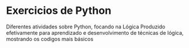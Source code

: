 # Exercicios de Python

Diferentes atividades sobre Python, focando na Lógica
Produzido efetivamente para aprendizado e desenvolvimento de técnicas de lógica, mostrando os codigos mais básicos
